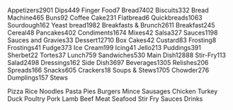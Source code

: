 Appetizers2901
 Dips449
 Finger Food7
Bread7402
 Biscuits332
 Bread Machine465
 Buns92
 Coffee Cake231
 Flatbread6
Quickbreads1063
 Sourdough162
 Yeast bread1982
Breakfasts & Brunch2611
 Breakfast245
 Cereal48
 Pancakes402
Condiments1674
 Mixes42
 Salsa327
 Sauces1198
 Sauces and Gravies33
Dessert12710
 Box Cakes42
 Custard83
 Frosting8
 Frostings41
 Fudge373
 Ice Cream199
 Icing41
 Jello213
 Puddings391
 Sherbet22
 Tortes37
Lunch759
 Sandwiches530
Main Dish12888
 Stir-Fry113
Salad2498
 Dressings162
Side Dish3697
Beverages1305
 Relishes206
 Spreads166
Snacks605
 Crackers18
Soups & Stews1705
 Chowder276
 Dumplings157
 Stews

 Pizza
 Rice
 Noodles
 Pasta
 Pies
 Burgers
 Mince
 Sausages
 Chicken
 Turkey
 Duck
 Poultry
 Pork
 Lamb
 Beef
 Meat
 Seafood
 Stir Fry
 Sauces
 Drinks
 